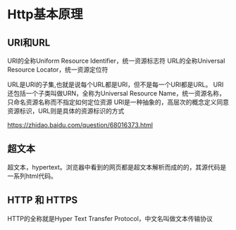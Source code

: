 # Http基本原理

##  URI和URL
URI的全称Uniform Resource Identifier，统一资源标志符
URL的全称Universal Resource  Locator，统一资源定位符

URL是URI的子集,也就是说每个URL都是URI，但不是每一个URI都是URL。
URI还包括一个子类叫做URN，全称为Universal Resource Name，统一资源名称，只命名资源名称而不指定如何定位资源
URI是一种抽象的，高层次的概念定义同意资源标识，URL则是具体的资源标识的方式

https://zhidao.baidu.com/question/68016373.html

## 超文本
超文本，hypertext。浏览器中看到的网页都是超文本解析而成的的，其源代码是一系列html代码。

## HTTP 和  HTTPS
HTTP的全称就是Hyper Text Transfer Protocol，中文名叫做文本传输协议